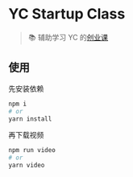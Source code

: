 # YC Startup Class

> 📚 辅助学习 YC 的[创业课](http://www.startupclass.club/)

## 使用

先安装依赖

```bash
npm i
# or
yarn install
```

再下载视频

```bash
npm run video
# or
yarn video
```
